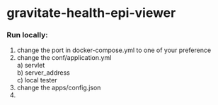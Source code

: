 # gravitate-health-epi-viewer

### Run locally:

1. change the port in docker-compose.yml to one of your preference
2. change the conf/application.yml  
   a) servlet  
   b) server_address  
   c) local tester  
3. change the apps/config.json
4.    
